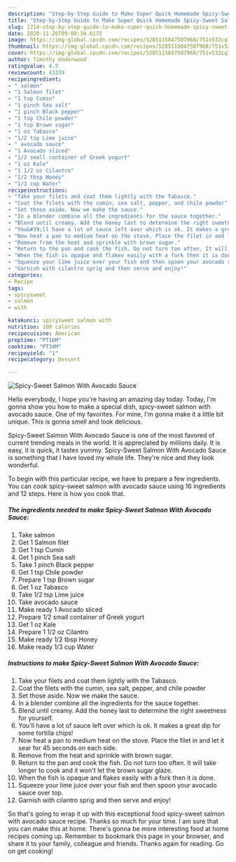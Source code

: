 ```yaml
---
description: "Step-by-Step Guide to Make Super Quick Homemade Spicy-Sweet Salmon With Avocado Sauce"
title: "Step-by-Step Guide to Make Super Quick Homemade Spicy-Sweet Salmon With Avocado Sauce"
slug: 1714-step-by-step-guide-to-make-super-quick-homemade-spicy-sweet-salmon-with-avocado-sauce
date: 2020-11-26T09:00:34.617Z
image: https://img-global.cpcdn.com/recipes/5285115847507968/751x532cq70/spicy-sweet-salmon-with-avocado-sauce-recipe-main-photo.jpg
thumbnail: https://img-global.cpcdn.com/recipes/5285115847507968/751x532cq70/spicy-sweet-salmon-with-avocado-sauce-recipe-main-photo.jpg
cover: https://img-global.cpcdn.com/recipes/5285115847507968/751x532cq70/spicy-sweet-salmon-with-avocado-sauce-recipe-main-photo.jpg
author: Timothy Underwood
ratingvalue: 4.5
reviewcount: 43339
recipeingredient:
- " salmon"
- "1 Salmon filet"
- "1 tsp Cumin"
- "1 pinch Sea salt"
- "1 pinch Black pepper"
- "1 tsp Chile powder"
- "1 tsp Brown sugar"
- "1 oz Tabasco"
- "1/2 tsp Lime juice"
- " avocado sauce"
- "1 Avocado sliced"
- "1/2 small container of Greek yogurt"
- "1 oz Kale"
- "1 1/2 oz Cilantro"
- "1/2 tbsp Honey"
- "1/3 cup Water"
recipeinstructions:
- "Take your filets and coat them lightly with the Tabasco."
- "Coat the filets with the cumin, sea salt, pepper, and chile powder"
- "Set those aside. Now we make the sauce."
- "In a blender combine all the ingredients for the sauce together."
- "Blend until creamy. Add the honey last to determine the right sweetness for yourself."
- "You&#39;ll have a lot of sauce left over which is ok. It makes a great dip for some tortilla chips!"
- "Now heat a pan to medium heat on the stove. Place the filet in and let it sear for 45 seconds on each side."
- "Remove from the heat and sprinkle with brown sugar."
- "Return to the pan and cook the fish. Do not turn too often. It will take longer to cook and it won&#39;t let the brown sugar glaze."
- "When the fish is opaque and flakes easily with a fork then it is done."
- "Squeeze your lime juice over your fish and then spoon your avocado sauce over top."
- "Garnish with cilantro sprig and then serve and enjoy!"
categories:
- Recipe
tags:
- spicysweet
- salmon
- with

katakunci: spicysweet salmon with 
nutrition: 180 calories
recipecuisine: American
preptime: "PT16M"
cooktime: "PT34M"
recipeyield: "1"
recipecategory: Dessert

---
```



![Spicy-Sweet Salmon With Avocado Sauce](https://img-global.cpcdn.com/recipes/5285115847507968/751x532cq70/spicy-sweet-salmon-with-avocado-sauce-recipe-main-photo.jpg)

Hello everybody, I hope you're having an amazing day today. Today, I'm gonna show you how to make a special dish, spicy-sweet salmon with avocado sauce. One of my favorites. For mine, I'm gonna make it a little bit unique. This is gonna smell and look delicious.



Spicy-Sweet Salmon With Avocado Sauce is one of the most favored of current trending meals in the world. It is appreciated by millions daily. It is easy, it is quick, it tastes yummy. Spicy-Sweet Salmon With Avocado Sauce is something that I have loved my whole life. They're nice and they look wonderful.


To begin with this particular recipe, we have to prepare a few ingredients. You can cook spicy-sweet salmon with avocado sauce using 16 ingredients and 12 steps. Here is how you cook that.

<!--inarticleads1-->

##### The ingredients needed to make Spicy-Sweet Salmon With Avocado Sauce:

1. Take  salmon
1. Get 1 Salmon filet
1. Get 1 tsp Cumin
1. Get 1 pinch Sea salt
1. Take 1 pinch Black pepper
1. Get 1 tsp Chile powder
1. Prepare 1 tsp Brown sugar
1. Get 1 oz Tabasco
1. Take 1/2 tsp Lime juice
1. Take  avocado sauce
1. Make ready 1 Avocado sliced
1. Prepare 1/2 small container of Greek yogurt
1. Get 1 oz Kale
1. Prepare 1 1/2 oz Cilantro
1. Make ready 1/2 tbsp Honey
1. Make ready 1/3 cup Water




<!--inarticleads2-->

##### Instructions to make Spicy-Sweet Salmon With Avocado Sauce:

1. Take your filets and coat them lightly with the Tabasco.
1. Coat the filets with the cumin, sea salt, pepper, and chile powder
1. Set those aside. Now we make the sauce.
1. In a blender combine all the ingredients for the sauce together.
1. Blend until creamy. Add the honey last to determine the right sweetness for yourself.
1. You&#39;ll have a lot of sauce left over which is ok. It makes a great dip for some tortilla chips!
1. Now heat a pan to medium heat on the stove. Place the filet in and let it sear for 45 seconds on each side.
1. Remove from the heat and sprinkle with brown sugar.
1. Return to the pan and cook the fish. Do not turn too often. It will take longer to cook and it won&#39;t let the brown sugar glaze.
1. When the fish is opaque and flakes easily with a fork then it is done.
1. Squeeze your lime juice over your fish and then spoon your avocado sauce over top.
1. Garnish with cilantro sprig and then serve and enjoy!




So that's going to wrap it up with this exceptional food spicy-sweet salmon with avocado sauce recipe. Thanks so much for your time. I am sure that you can make this at home. There's gonna be more interesting food at home recipes coming up. Remember to bookmark this page in your browser, and share it to your family, colleague and friends. Thanks again for reading. Go on get cooking!
